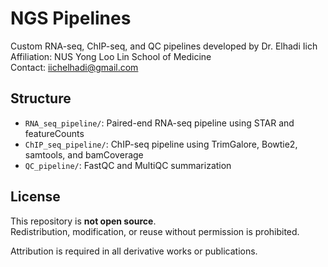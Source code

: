 # NGS Pipelines

Custom RNA-seq, ChIP-seq, and QC pipelines developed by Dr. Elhadi Iich  
Affiliation: NUS Yong Loo Lin School of Medicine  
Contact: iichelhadi@gmail.com

## Structure

- `RNA_seq_pipeline/`: Paired-end RNA-seq pipeline using STAR and featureCounts
- `ChIP_seq_pipeline/`: ChIP-seq pipeline using TrimGalore, Bowtie2, samtools, and bamCoverage
- `QC_pipeline/`: FastQC and MultiQC summarization

## License

This repository is **not open source**.  
Redistribution, modification, or reuse without permission is prohibited.

Attribution is required in all derivative works or publications.
